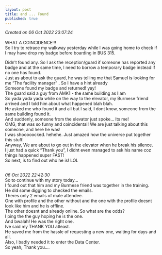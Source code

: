 ```yaml
---
layout: post
title: and ... Found
published: true
---
```

_Created on 06 Oct 2022 23:07:24_
<br>
<br>
WHAT A COINCIDENCE!!!
<br>
So I try to retrace my walkway yesterday while I was going home to check if I may have drop my badge before boarding in BUS 315.
<br>
<!--more-->
Didn’t found any. So I ask the reception/guard if someone has reported any badge and at the same time, I need to borrow a temporary badge instead if no one has found.
<br>
Just as about to ask the guard, he was telling me that Samuel is looking for me “The facility manager” . So I have a hint already 
<br>
Someone found my badge and returned! yay!
<br>
The guard said a guy from AMK1 - the same building as I am
<br>
So yada yada yada while on the way to the elevator, my Burmese friend arrived and I told him about what happened blah blah.
<br>
He asked me who found it and all but I said, I dont know, someone from the same building found it.
<br>
And suddenly, someone from the elevator just spoke… Its me!
<br>
OMG, that was so funny and coincidental! We are just talking about this someone, and here he was!
<br>
I was shooooocked. hehehe. Just amazed how the universe put together this stuff.
<br>
Anyway, We are about to go out in the elevator when he break his silence.
<br>
I just had a quick “Thank you”, I didnt even managed to ask his name coz things happened super FAST!
<br>
So next, is to find out who he is! LOL
<br>
<br>

_06 Oct 2022 22:42:30_
<br>
So to continue with my story today...
<br>
I found out that him and my Burmese friend was together in the training.
<br>
He did some digging to checked the emails.
<br>
Theres only 2 emails of male attendee.
<br>
One with profile and the other without and the one with the profile doesnt look like him and he is offline.
<br>
The other doesnt and already online. So what are the odds?
<br>
I ping the the guy hoping he is the one.
<br>
And bwalah! He was the right one.
<br>
Ive said my THANK YOU atleast.
<br>
He saved me from the hassle of requesting a new one, waiting for days and all.
<br>
Also, I badly needed it to enter the Data Center.
<br>
So yeah, Thank you....
<br>
